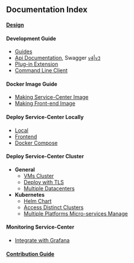## Documentation Index

#### [Design](/docs/design.md)

#### Development Guide

- [Guides](/docs/dev-guide.md) 
- [Api Documentation](https://rawcdn.githack.com/ServiceComb/service-center/master/docs/api-docs.html),
Swagger [`v4`](/server/core/swagger/v4.yaml)|[`v3`](/server/core/swagger/v3.yaml)
- [Plug-in Extension](/docs/plugin.md)
- [Command Line Client](/scctl/README.md)

#### Docker Image Guide

- [Making Service-Center Image](/scripts/docker/build-image)
- [Making Front-end Image](/scripts/docker/build-frontend-image)

#### Deploy Service-Center Locally

- [Local](/README.md#running-service-center-using-the-release)
- [Frontend](/README.md#running-frontend-using-the-release)
- [Docker Compose](/scripts/docker) 

#### Deploy Service-Center Cluster

+ **General**
  - [VMs Cluster](/docs/sc-cluster.md)
  - [Deploy with TLS](/docs/security-tls.md)
  - [Multiple Datacenters](/docs/multidcs.md)
+ **Kubernetes**
  - [Helm Chart](/docs/helm.md)
  - [Access Distinct Clusters](/docs/kubeclusters.md)
  - [Multiple Platforms Micro-services Manage](/docs/aggregate.md)

#### Monitoring Service-Center

- [Integrate with Grafana](/docs/integration-grafana.md)

#### [Contribution Guide](/docs/contribution.md) 